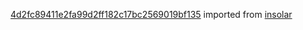 [4d2fc89411e2fa99d2ff182c17bc2569019bf135](https://github.com/insolar/insolar/commit/4d2fc89411e2fa99d2ff182c17bc2569019bf135) imported from [insolar](https://github.com/insolar/insolar)
